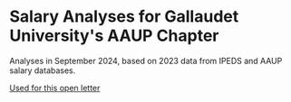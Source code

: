 # Salary Analyses for Gallaudet University's AAUP Chapter

Analyses in September 2024, based on 2023 data from IPEDS and AAUP salary databases. 

[Used for this open letter](https://gallaudet-aaup.org/2024/10/23/2023-salary-data-show-stark-inequities-between-gallaudet-administrator-and-faculty-pay/)

